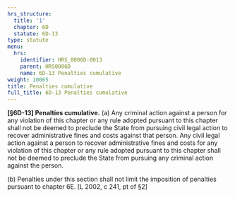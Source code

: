```yaml
---
hrs_structure:
  title: '1'
  chapter: 6D
  statute: 6D-13
type: statute
menu:
  hrs:
    identifier: HRS_0006D-0013
    parent: HRS0006D
    name: 6D-13 Penalties cumulative
weight: 10065
title: Penalties cumulative
full_title: 6D-13 Penalties cumulative
---
```

**[§6D-13] Penalties cumulative.** (a) Any criminal action against a person for any violation of this chapter or any rule adopted pursuant to this chapter shall not be deemed to preclude the State from pursuing civil legal action to recover administrative fines and costs against that person. Any civil legal action against a person to recover administrative fines and costs for any violation of this chapter or any rule adopted pursuant to this chapter shall not be deemed to preclude the State from pursuing any criminal action against the person.

(b) Penalties under this section shall not limit the imposition of penalties pursuant to chapter 6E. [L 2002, c 241, pt of §2]